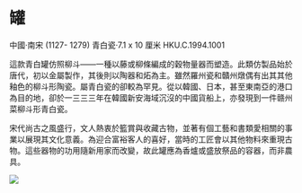 # 罐 

中國·南宋 (1127- 1279) 青白瓷·7.1 x 10 厘米 HKU.C.1994.1001  

這款青白罐仿照柳斗——一種以藤或柳條編成的穀物量器而塑造。此類仿製品始於唐代，初以金屬製作，其後則以陶器和炻為主。雖然羅州瓷和贛州燉偶有出其其他釉色的柳斗形陶瓷。屬青白瓷的卻較為罕見。從以韓國、日本，甚至東南亞的港口為目的地，卻於一三三三年在韓國新安海域沉沒的中國貨船上，亦發現到一件赣州菜柳斗形青白瓷。  

宋代尚古之風盛行，文人熱衷於籃賞與收藏古物，並著有個工藝和書類愛相關的事業以展現其文化意義。為迎合富裕客人的喜好，當時的工匠會以其他物料來重現古物。這些器物的功用隨新用家而改變，故此罐應為香爐或盛放祭品的容器，而非農具。  

![](https://cdn-mineru.openxlab.org.cn/result/2025-07-27/26ec8c02-599c-4b79-9876-e092d6287e02/36d4f79ec0fe102bf7bf07fcb1497c4756727e34250ff831091081f50e8b78ff.jpg)